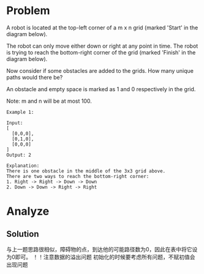 # Problem
A robot is located at the top-left corner of a m x n grid (marked 'Start' in the diagram below).

The robot can only move either down or right at any point in time. The robot is trying to reach the bottom-right corner of the grid (marked 'Finish' in the diagram below).

Now consider if some obstacles are added to the grids. How many unique paths would there be?

An obstacle and empty space is marked as 1 and 0 respectively in the grid.

Note: m and n will be at most 100.
```
Example 1:

Input:
[
  [0,0,0],
  [0,1,0],
  [0,0,0]
]
Output: 2
```
```
Explanation:
There is one obstacle in the middle of the 3x3 grid above.
There are two ways to reach the bottom-right corner:
1. Right -> Right -> Down -> Down
2. Down -> Down -> Right -> Right
```
# Analyze
## Solution
与上一题思路很相似，障碍物的点，到达他的可能路径数为0，因此在表中将它设为0即可。
！！注意数据的溢出问题
初始化的时候要考虑所有问题，不赋初值会出现问题